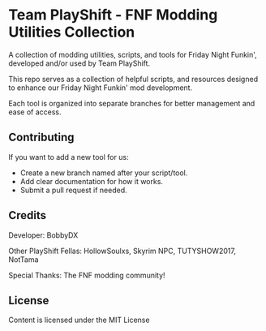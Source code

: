 # Team PlayShift - FNF Modding Utilities Collection

A collection of modding utilities, scripts, and tools for Friday Night Funkin', developed and/or used by Team PlayShift. 

This repo serves as a collection of helpful scripts, and resources designed to enhance our Friday Night Funkin' mod development.

Each tool is organized into separate branches for better management and ease of access.


## Contributing

If you want to add a new tool for us:

- Create a new branch named after your script/tool.
- Add clear documentation for how it works.
- Submit a pull request if needed.

## Credits
Developer: BobbyDX

Other PlayShift Fellas: HollowSoulxs, Skyrim NPC, TUTYSHOW2017, NotTama

Special Thanks: The FNF modding community!

## License

Content is licensed under the MIT License
